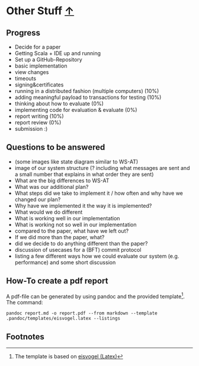 # Other Stuff [&uarr;](./../README.md)

## Progress

* Decide for a paper
* Getting Scala + IDE up and running
* Set up a GitHub-Repository
* basic implementation
* view changes
* timeouts
* signing&certificates
* running in a distributed fashion (multiple computers)  (10%)
* adding meaningful payload to transactions for testing (10%)
* thinking about how to evaluate (0%)
* implementing code for evaluation & evaluate (0%)
* report writing (10%)
* report review (0%)
* submission :)

## Questions to be answered

* (some images like state diagram similar to WS-AT)
* image of our system structure (? including what messages are sent and a small number that explains in what order they are sent)
* What are the big differences to WS-AT
* What was our additional plan?
* What steps did we take to implement it / how often and why have we changed our plan?
* Why have we implemented it the way it is implemented?
* What would we do different
* What is working well in our implementation
* What is working not so well in our implementation
* compared to the paper, what have we left out?
* If we did more than the paper, what?
* did we decide to do anything different than the paper?
* discussion of usecases for a (BFT) commit protocol
* listing a few different ways how we could evaluate our system (e.g. performance) and some short discussion

## How-To create a pdf report

A pdf-file can be generated by using pandoc and the provided template[^1]. The command:

    pandoc report.md -o report.pdf --from markdown --template .pandoc/templates/eisvogel.latex --listings

## Footnotes

[^1]: The template is based on [eisvogel (Latex)](https://github.com/Wandmalfarbe/pandoc-latex-template)
